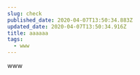 ```yaml
---
slug: check
published_date: 2020-04-07T13:50:34.883Z
updated_date: 2020-04-07T13:50:34.916Z
title: aaaaaa
tags:
  - www
---
```

www